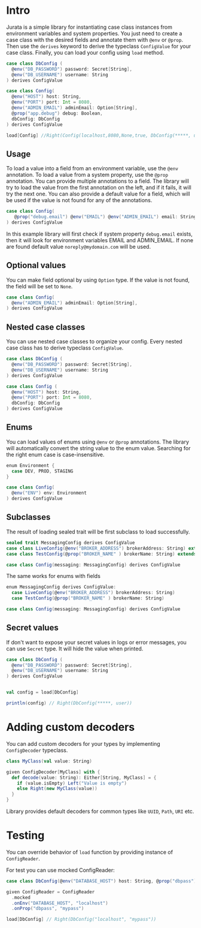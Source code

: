# Intro
Jurata is a simple library for instantiating case class instances from environment variables and system properties. You just need to create a case class with the desired fields and annotate them with `@env` or `@prop`. Then use the `derives` keyword to derive the typeclass `ConfigValue` for your case class.
Finally, you can load your config using `load` method.

```scala
case class DbConfig (
  @env("DB_PASSWORD") password: Secret[String],
  @env("DB_USERNAME") username: String
) derives ConfigValue

case class Config(
  @env("HOST") host: String,
  @env("PORT") port: Int = 8080,
  @env("ADMIN_EMAIL") adminEmail: Option[String],          
  @prop("app.debug") debug: Boolean,
  dbConfig: DbConfig
) derives ConfigValue

load[Config] //Right(Config(localhost,8080,None,true, DbConfig(*****, user)))
```

## Usage

To load a value into a field from an environment variable, use the `@env` annotation. To load a value from a system property, use the `@prop` annotation.
You can provide multiple annotations to a field. The library will try to load the value from the first annotation on the left, and if it fails, it will try the next one.
You can also provide a default value for a field, which will be used if the value is not found for any of the annotations.

```scala
case class Config(
   @prop("debug.email") @env("EMAIL") @env("ADMIN_EMAIL") email: String = "noreply@mydomain.com"
) derives ConfigValue
```

In this example library will first check if system property `debug.email` exists, then it will look for environment variables EMAIL and ADMIN_EMAIL. If none are found default value `noreply@mydomain.com` will be used.

## Optional values
You can make field optional by using `Option` type. If the value is not found, the field will be set to `None`.

```scala
case class Config(
  @env("ADMIN_EMAIL") adminEmail: Option[String],
) derives ConfigValue
```

## Nested case classes
You can use nested case classes to organize your config. Every nested case class has to derive typeclass `ConfigValue`.

```scala
case class DbConfig (
  @env("DB_PASSWORD") password: Secret[String],
  @env("DB_USERNAME") username: String
) derives ConfigValue 

case class Config (
  @env("HOST") host: String,
  @env("PORT") port: Int = 8080,
  dbConfig: DbConfig
) derives ConfigValue
```

## Enums
You can load values of enums using `@env` or `@prop` annotations. The library will automatically convert the string value to the enum value. Searching for the right enum case is case-insensitive.

```scala
enum Environment {
  case DEV, PROD, STAGING
}

case class Config(
  @env("ENV") env: Environment
) derives ConfigValue
```

## Subclasses
The result of loading sealed trait will be first subclass to load successfully.

```scala
sealed trait MessagingConfig derives ConfigValue
case class LiveConfig(@env("BROKER_ADDRESS") brokerAddress: String) extends MessagingConfig
case class TestConfig(@prop("BROKER_NAME" ) brokerName: String) extends MessagingConfig

case class Config(messaging: MessagingConfig) derives ConfigValue
```

The same works for enums with fields
```scala
enum MessagingConfig derives ConfigValue: 
  case LiveConfig(@env("BROKER_ADDRESS") brokerAddress: String)
  case TestConfig(@prop("BROKER_NAME" ) brokerName: String)

case class Config(messaging: MessagingConfig) derives ConfigValue
```

## Secret values
If don't want to expose your secret values in logs or error messages, you can use `Secret` type. It will hide the value when printed.

```scala
case class DbConfig (
  @env("DB_PASSWORD") password: Secret[String],
  @env("DB_USERNAME") username: String
) derives ConfigValue


val config = load[DbConfig]

println(config) // Right(DbConfig(*****, user))

```

# Adding custom decoders
You can add custom decoders for your types by implementing `ConfigDecoder` typeclass.


```scala
class MyClass(val value: String)

given ConfigDecoder[MyClass] with {
  def decode(value: String): Either[String, MyClass] = {
    if (value.isEmpty) Left("Value is empty")
    else Right(new MyClass(value))
  }
}
```

Library provides default decoders for common types like `UUID`, `Path`, `URI` etc.

# Testing

You can override behavior of `load` function by providing instance of `ConfigReader`.

For test you can use mocked ConfigReader:


```scala
case class DbConfig(@env("DATABASE_HOST") host: String, @prop("dbpass") password: String)

given ConfigReader = ConfigReader
  .mocked
  .onEnv("DATABASE_HOST", "localhost")
  .onProp("dbpass", "mypass")

load[DbConfig] // Right(DbConfig("localhost", "mypass"))

```